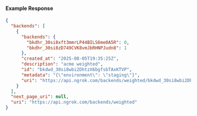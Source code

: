 <!-- Code generated for API Clients. DO NOT EDIT. -->

#### Example Response

```json
{
  "backends": [
    {
      "backends": {
        "bkdhr_30si8xft3mmrLP44BILS6me0A5R": 0,
        "bkdhr_30si8zD749CVK8vmJbRHNPJudn8": 1
      },
      "created_at": "2025-08-05T19:35:25Z",
      "description": "acme weighted",
      "id": "bkdwd_30si8wbi2DhtzX6bgfsbTAxKTVP",
      "metadata": "{\"environment\": \"staging\"}",
      "uri": "https://api.ngrok.com/backends/weighted/bkdwd_30si8wbi2DhtzX6bgfsbTAxKTVP"
    }
  ],
  "next_page_uri": null,
  "uri": "https://api.ngrok.com/backends/weighted"
}
```
